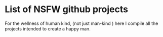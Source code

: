 # List of NSFW github projects

For the wellness of human kind, (not just man-kind ) here I compile all the projects intended to create a happy man.
